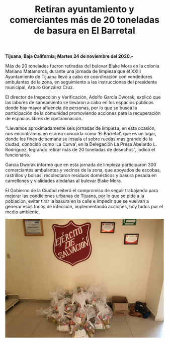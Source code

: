 ﻿---
layout: blog
title:  "Retiran ayuntamiento y comerciantes más de 20 toneladas de basura en El Barretal"
categories: tijuana
permalink: /:categories/:title:output_ext
image: /img/cnr/retiran-ayuntamiento.jpg
alt: "Retiran ayuntamiento y comerciantes más de 20 toneladas de basura en El Barretal"
autor: 
---


**Tijuana, Baja California;  Martes 24 de noviembre del 2020.-**


Más de 20 toneladas fueron retiradas del bulevar Blake Mora en la colonia Mariano Matamoros, durante una jornada de limpieza que el XXIII Ayuntamiento de Tijuana llevó a cabo en coordinación con vendedores ambulantes de la zona, en seguimiento a las instrucciones del presidente municipal, Arturo González Cruz.


El director de Inspección y Verificación, Adolfo García Dworak, explicó que las labores de saneamiento se llevaron a cabo en los espacios públicos donde hay mayor afluencia de personas, por lo que se busca la participación de la comunidad promoviendo acciones para la recuperación de espacios libres de contaminación.


“Llevamos aproximadamente seis jornadas de limpieza, en esta ocasión, nos encontramos en el área conocida como ‘El Barretal’, que es un lugar, donde los fines de semana se instala el sobre ruedas más grande de la ciudad, conocido como ‘La Curva’, en la Delegación La Presa Abelardo L. Rodríguez, logrando retirar más de 20 toneladas de desechos”, indicó el funcionario.


García Dworak informó que en esta jornada de limpieza participaron 300 comerciantes ambulantes y vecinos de la zona, que apoyados de escobas, rastrillos y bolsas, recolectaron residuos domésticos y basura pesada en camellones y vialidades aledañas al bulevar Blake Mora.


El Gobierno de la Ciudad reiteró el compromiso de seguir trabajando para mejorar las condiciones urbanas de Tijuana, por lo que se pide a la población, evitar tirar la basura en la calle e impedir que se vuelvan a generar esos focos de infección, implementando acciones, hoy todos por el medio ambiente.

<div id="carouselExampleSlidesOnly" class="carousel slide" data-ride="carousel">
  <div class="carousel-inner">
    <div class="carousel-item active">
       <img class="d-block w-100" src="/img/cnr/apoya-ayuntamiento.jpg" loading="lazy"  alt="Retiran ayuntamiento y comerciantes más de 20 toneladas de basura en El Barretal">
    </div>           
  </div>
</div>